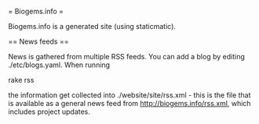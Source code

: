 = Biogems.info =

Biogems.info is a generated site (using staticmatic).

== News feeds ==

News is gathered from multiple RSS feeds. You can add a blog by
editing ./etc/blogs.yaml. When running 

  rake rss

the information get collected into ./website/site/rss.xml - this is the file that
is available as a general news feed from http://biogems.info/rss.xml, which includes
project updates.

